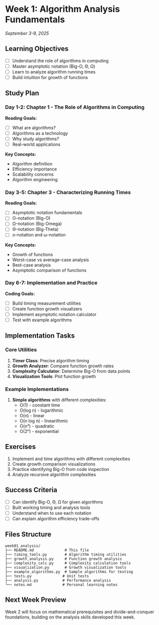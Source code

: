 # Week 1: Algorithm Analysis Fundamentals
*September 3-9, 2025*

## Learning Objectives
- [ ] Understand the role of algorithms in computing
- [ ] Master asymptotic notation (Big-O, Θ, Ω)
- [ ] Learn to analyze algorithm running times
- [ ] Build intuition for growth of functions

## Study Plan

### Day 1-2: Chapter 1 - The Role of Algorithms in Computing
**Reading Goals:**
- [ ] What are algorithms?
- [ ] Algorithms as a technology
- [ ] Why study algorithms?
- [ ] Real-world applications

**Key Concepts:**
- Algorithm definition
- Efficiency importance
- Scalability concerns
- Algorithm engineering

### Day 3-5: Chapter 3 - Characterizing Running Times
**Reading Goals:**
- [ ] Asymptotic notation fundamentals
- [ ] O-notation (Big-O)
- [ ] Ω-notation (Big-Omega) 
- [ ] Θ-notation (Big-Theta)
- [ ] o-notation and ω-notation

**Key Concepts:**
- Growth of functions
- Worst-case vs average-case analysis
- Best-case analysis
- Asymptotic comparison of functions

### Day 6-7: Implementation and Practice
**Coding Goals:**
- [ ] Build timing measurement utilities
- [ ] Create function growth visualizers
- [ ] Implement asymptotic notation calculator
- [ ] Test with example algorithms

## Implementation Tasks

### Core Utilities
1. **Timer Class**: Precise algorithm timing
2. **Growth Analyzer**: Compare function growth rates
3. **Complexity Calculator**: Determine Big-O from data points
4. **Visualization Tools**: Plot function growth

### Example Implementations
1. **Simple algorithms** with different complexities:
   - O(1) - constant time
   - O(log n) - logarithmic
   - O(n) - linear
   - O(n log n) - linearithmic
   - O(n²) - quadratic
   - O(2ⁿ) - exponential

## Exercises
1. Implement and time algorithms with different complexities
2. Create growth comparison visualizations
3. Practice identifying Big-O from code inspection
4. Analyze recursive algorithm complexities

## Success Criteria
- [ ] Can identify Big-O, Θ, Ω for given algorithms
- [ ] Built working timing and analysis tools
- [ ] Understand when to use each notation
- [ ] Can explain algorithm efficiency trade-offs

## Files Structure
```
week01_analysis/
├── README.md              # This file
├── timing_tools.py        # Algorithm timing utilities
├── growth_analysis.py     # Function growth analysis
├── complexity_calc.py     # Complexity calculation tools
├── visualization.py       # Growth visualization tools
├── example_algorithms.py  # Sample algorithms for testing
├── tests.py              # Unit tests
├── analysis.py           # Performance analysis
└── notes.md              # Personal learning notes
```

## Next Week Preview
Week 2 will focus on mathematical prerequisites and divide-and-conquer foundations, building on the analysis skills developed this week.